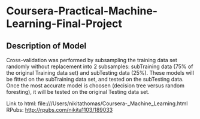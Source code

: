 # Coursera-Practical-Machine-Learning-Final-Project

## Description of Model 

Cross-validation was performed by subsampling the training data set randomly without replacement into 2 subsamples: subTraining data (75% of the original Training data set) and subTesting data (25%). These models will be fitted on the subTraining data set, and tested on the subTesting data. Once the most accurate model is choosen (decision tree versus random foresting), it will be tested on the original Testing data set.

Link to html: file:///Users/nikitathomas/Coursera-_Machine_Learning.html
RPubs: http://rpubs.com/nikita1103/189033
